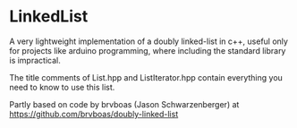 # LinkedList
A very lightweight implementation of a doubly linked-list in c++, useful only for projects like arduino programming, where including the standard library is impractical.

The title comments of List.hpp and ListIterator.hpp contain everything you need to know to use this list.

Partly based on code by brvboas (Jason Schwarzenberger) at https://github.com/brvboas/doubly-linked-list
